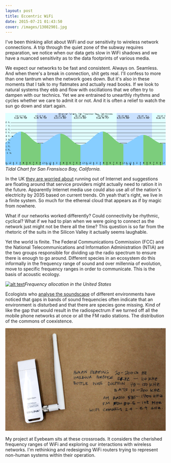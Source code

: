 ```yaml
---
layout: post
title: Eccentric WiFi
date: 2015-07-21 01:43:50
cover: /images/13082901.jpg
---
```


I've been thinking allot about WiFi and our sensitivity to wireless network connections. A trip through the quiet zone of the subway requires preparation, we notice when
our data gets slow in WiFi shadows and we have a nuanced sensitivity as to the data footprints of various media.

We expect our networks to be fast and consistent. Always on. Seamless. And when there's a break in connection, shit gets real. I'll confess to more than one tantrum when the network goes down. But it's also in these moments that I talk to my flatmates and actually read books. If we look to natural systems they ebb and flow with oscillations that we often try to dampen with our technics. Yet we are entrained to unearthly rhythms and cycles whether we care to admit it or not. And it is often a relief to watch the sun go down and start again.

<img src="https://github.com/eccentricengineering/eccentricengineering.github.io/blob/master/images/work1/tidalChart.png?raw=true" alt="alt text" width="600px">  _Tidal Chart for San Fransisco Bay, California._

In the UK [they are worried about](https://www.newscientist.com/article/dn27536-the-internet-is-running-out-of-room-but-we-can-save-it/) running out of Internet and suggestions are floating around that service providers might actually need to ration it in the future. Apparently Internet media use could also use all of the nation's electricity by 2035 based on current trends. Oh yeah that's right, we live in a finite system. So much for the ethereal cloud that appears as if by magic from nowhere.

What if our networks worked differently? Could connectivity be rhythmic, cyclical? What if we had to plan
when we were going to connect as the network just might not be there all the time? This question is so far from the rhetoric of the suits in the Silicon Valley it actually seems laughable.

Yet the world is finite. The Federal Communications Commission (FCC) and the National Telecommunications and Information Administration (NTIA) are the two groups responsible for dividing up the radio spectrum to ensure there is enough to go around. Different species in an ecosystem do this informally in the frequency range of sound and over millennia of evolution, move to specific frequency ranges in order to communicate. This is the basis of acoustic ecology.  

[<img src="https://github.com/eccentricengineering/eccentricengineering.github.io/blob/master/images/work1/spectrum.jpg?raw=true" alt="alt text" width="600px">](http://www.ntia.doc.gov/page/2011/united-states-frequency-allocation-chart)_Frequency allocation in the United States_

Ecologists who [analyse the soundscape](https://en.wikipedia.org/wiki/Soundscape_ecology) of different environments have noticed that gaps in bands of sound frequencies often indicate that an environment is disturbed and that there are species gone missing. Kind of like the gap that would result in the radiospectrum if we turned off all the mobile phone networks at once or all the FM radio stations. The distribution of the commons of coexistence.

<img src="https://github.com/eccentricengineering/eccentricengineering.github.io/blob/master/images/work1/frequencies.jpg?raw=true" alt="alt text" width="600px">

My project at Eyebeam sits at these crossroads. It considers the cherished frequency ranges of WiFi and exploring our interactions with wireless networks. I'm rethinking and redesigning WiFi routers trying to represent non-human systems within their operation.  
